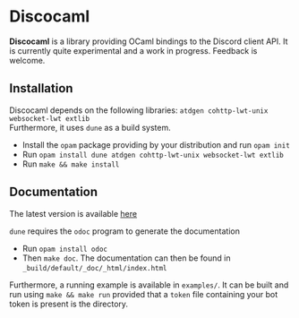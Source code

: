 # Discocaml

**Discocaml** is a library providing OCaml bindings to the Discord client API. It is
currently quite experimental and a work in progress. Feedback is welcome.

## Installation

Discocaml depends on the following libraries: `atdgen cohttp-lwt-unix websocket-lwt extlib`  
Furthermore, it uses `dune` as a build system.  

- Install the `opam` package providing by your distribution and run `opam init`
- Run `opam install dune atdgen cohttp-lwt-unix websocket-lwt extlib`
- Run `make && make install`

## Documentation

The latest version is available [here](https://firobe.fr/discocaml)  

`dune` requires the `odoc` program to generate the documentation
- Run `opam install odoc`
- Then `make doc`. The documentation can then be found in
  `_build/default/_doc/_html/index.html`

Furthermore, a running example is available in `examples/`. It can be built and
run using `make && make run` provided that a `token` file containing your bot
token is present is the directory.
